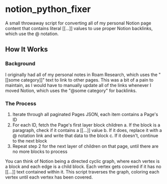 # notion_python_fixer

A small throwaway script for converting all of my personal Notion page content
that contains literal [[...]] values to use proper Notion backlinks, which use
the @ notation.

## How It Works

### Background

I originally had all of my personal notes in Roam Research, which uses the
"[[some category]]" text to link to other pages. This was a bit of a pain to
maintain, as I would have to manually update all of the links whenever I moved
Notion, which uses the "@some category" for backlinks.

### The Process

1. Iterate through all paginated Pages JSON, each item contains a Page's ID
2. For each ID, fetch the Page's first layer block children a. If the block is a
   paragraph, check if it contains a [[...]] value b. If it does, replace it
   with a @ notation link and write that data to the block c. If it doesn't,
   continue to the next block
3. Repeat step 2 for the next layer of children on that page, until there are no
   more blocks to process

You can think of Notion being a directed cyclic graph, where each vertex is a
block and each edge is a child block. Each vertex gets covered if it has no
[[...]] text contained within it. This script traverses the graph, coloring each
vertex until each vertex has been covered.
